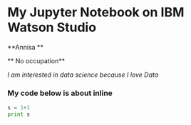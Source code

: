 # My Jupyter Notebook on IBM Watson Studio

**Annisa **

** No occupation**

*I am interested in data science because I love Data*

### My code below is about inline
```python
s = 1+1
print s
```
